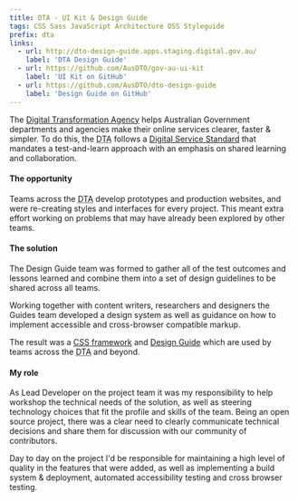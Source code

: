 ```yaml
---
title: DTA - UI Kit & Design Guide
tags: CSS Sass JavaScript Architecture OSS Styleguide
prefix: dta
links:
  - url: http://dto-design-guide.apps.staging.digital.gov.au/
    label: 'DTA Design Guide'
  - url: https://github.com/AusDTO/gov-au-ui-kit
    label: 'UI Kit on GitHub'
  - url: https://github.com/AusDTO/dto-design-guide
    label: 'Design Guide on GitHub'
---
```


The [Digital Transformation Agency](http://dta.gov.au) helps Australian Government departments and agencies make their online services clearer, faster & simpler. To do this, the <abbr title="Digital Transformation Agency">DTA</abbr> follows a [Digital Service Standard](https://www.dta.gov.au/standard/) that mandates a test-and-learn approach with an emphasis on shared learning and collaboration.

#### The opportunity

Teams across the <abbr title="Digital Transformation Agency">DTA</abbr> develop prototypes and production websites, and were re-creating styles and interfaces for every project. This meant extra effort working on problems that may have already been explored by other teams.

#### The solution

The Design Guide team was formed to gather all of the test outcomes and lessons learned and combine them into a set of design guidelines to be shared across all teams.

Working together with content writers, researchers and designers the Guides team developed a design system as well as guidance on how to implement accessible and cross-browser compatible markup.

The result was a [CSS framework](github.com/AusDTO/gov-au-ui-kit) and [Design Guide](https://github.com/AusDTO/dto-design-guide) which are used by teams across the <abbr title="Digital Transformation Agency">DTA</abbr> and beyond.

#### My role

As Lead Developer on the project team it was my responsibility to help workshop the technical needs of the solution, as well as steering technology choices that fit the profile and skills of the team. Being an open source project, there was a clear need to clearly communicate technical decisions and share them for discussion with our community of contributors.

Day to day on the project I'd be responsible for maintaining a high level of quality in the features that were added, as well as implementing a build system & deployment, automated accessibility testing and cross browser testing.
